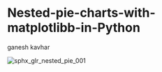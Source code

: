 # Nested-pie-charts-with-matplotlibb-in-Python
ganesh kavhar 



![sphx_glr_nested_pie_001](https://user-images.githubusercontent.com/20369800/54879780-012d8500-4e63-11e9-91f4-3eb12c709546.jpg)
